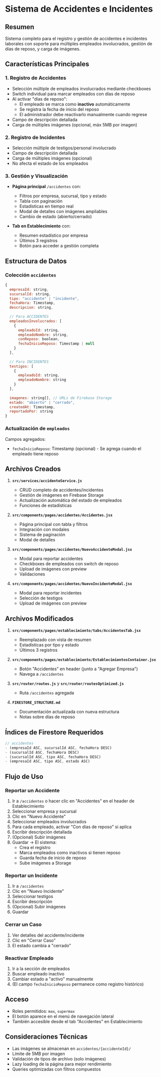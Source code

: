 # Sistema de Accidentes e Incidentes

## Resumen

Sistema completo para el registro y gestión de accidentes e incidentes laborales con soporte para múltiples empleados involucrados, gestión de días de reposo, y carga de imágenes.

## Características Principales

### 1. Registro de Accidentes
- Selección múltiple de empleados involucrados mediante checkboxes
- Switch individual para marcar empleados con días de reposo
- Al activar "días de reposo":
  - El empleado se marca como **inactivo** automáticamente
  - Se registra la fecha de inicio del reposo
  - El administrador debe reactivarlo manualmente cuando regrese
- Campo de descripción detallada
- Carga de múltiples imágenes (opcional, máx 5MB por imagen)

### 2. Registro de Incidentes
- Selección múltiple de testigos/personal involucrado
- Campo de descripción detallada
- Carga de múltiples imágenes (opcional)
- No afecta el estado de los empleados

### 3. Gestión y Visualización
- **Página principal** `/accidentes` con:
  - Filtros por empresa, sucursal, tipo y estado
  - Tabla con paginación
  - Estadísticas en tiempo real
  - Modal de detalles con imágenes ampliables
  - Cambio de estado (abierto/cerrado)
  
- **Tab en Establecimiento** con:
  - Resumen estadístico por empresa
  - Últimos 3 registros
  - Botón para acceder a gestión completa

## Estructura de Datos

### Colección `accidentes`

```javascript
{
  empresaId: string,
  sucursalId: string,
  tipo: "accidente" | "incidente",
  fechaHora: Timestamp,
  descripcion: string,
  
  // Para ACCIDENTES
  empleadosInvolucrados: [
    {
      empleadoId: string,
      empleadoNombre: string,
      conReposo: boolean,
      fechaInicioReposo: Timestamp | null
    }
  ],
  
  // Para INCIDENTES
  testigos: [
    {
      empleadoId: string,
      empleadoNombre: string
    }
  ],
  
  imagenes: string[], // URLs de Firebase Storage
  estado: "abierto" | "cerrado",
  createdAt: Timestamp,
  reportadoPor: string
}
```

### Actualización de `empleados`

Campos agregados:
- `fechaInicioReposo`: Timestamp (opcional) - Se agrega cuando el empleado tiene reposo

## Archivos Creados

1. **`src/services/accidenteService.js`**
   - CRUD completo de accidentes/incidentes
   - Gestión de imágenes en Firebase Storage
   - Actualización automática del estado de empleados
   - Funciones de estadísticas

2. **`src/components/pages/accidentes/Accidentes.jsx`**
   - Página principal con tabla y filtros
   - Integración con modales
   - Sistema de paginación
   - Modal de detalles

3. **`src/components/pages/accidentes/NuevoAccidenteModal.jsx`**
   - Modal para reportar accidentes
   - Checkboxes de empleados con switch de reposo
   - Upload de imágenes con preview
   - Validaciones

4. **`src/components/pages/accidentes/NuevoIncidenteModal.jsx`**
   - Modal para reportar incidentes
   - Selección de testigos
   - Upload de imágenes con preview

## Archivos Modificados

1. **`src/components/pages/establecimiento/tabs/AccidentesTab.jsx`**
   - Reemplazado con vista de resumen
   - Estadísticas por tipo y estado
   - Últimos 3 registros

2. **`src/components/pages/establecimiento/EstablecimientosContainer.jsx`**
   - Botón "Accidentes" en header (junto a "Agregar Empresa")
   - Navega a `/accidentes`

3. **`src/router/routes.js`** y **`src/router/routesOptimized.js`**
   - Ruta `/accidentes` agregada

4. **`FIRESTORE_STRUCTURE.md`**
   - Documentación actualizada con nueva estructura
   - Notas sobre días de reposo

## Índices de Firestore Requeridos

```javascript
// accidentes
- (empresaId ASC, sucursalId ASC, fechaHora DESC)
- (sucursalId ASC, fechaHora DESC)
- (sucursalId ASC, tipo ASC, fechaHora DESC)
- (empresaId ASC, tipo ASC, estado ASC)
```

## Flujo de Uso

### Reportar un Accidente

1. Ir a `/accidentes` o hacer clic en "Accidentes" en el header de Establecimiento
2. Seleccionar empresa y sucursal
3. Clic en "Nuevo Accidente"
4. Seleccionar empleados involucrados
5. Para cada empleado, activar "Con días de reposo" si aplica
6. Escribir descripción detallada
7. (Opcional) Subir imágenes
8. Guardar → El sistema:
   - Crea el registro
   - Marca empleados como inactivos si tienen reposo
   - Guarda fecha de inicio de reposo
   - Sube imágenes a Storage

### Reportar un Incidente

1. Ir a `/accidentes`
2. Clic en "Nuevo Incidente"
3. Seleccionar testigos
4. Escribir descripción
5. (Opcional) Subir imágenes
6. Guardar

### Cerrar un Caso

1. Ver detalles del accidente/incidente
2. Clic en "Cerrar Caso"
3. El estado cambia a "cerrado"

### Reactivar Empleado

1. Ir a la sección de empleados
2. Buscar empleado inactivo
3. Cambiar estado a "activo" manualmente
4. (El campo `fechaInicioReposo` permanece como registro histórico)

## Acceso

- Roles permitidos: `max`, `supermax`
- El botón aparece en el menú de navegación lateral
- También accesible desde el tab "Accidentes" en Establecimiento

## Consideraciones Técnicas

- Las imágenes se almacenan en `accidentes/{accidenteId}/`
- Límite de 5MB por imagen
- Validación de tipos de archivo (solo imágenes)
- Lazy loading de la página para mejor rendimiento
- Queries optimizadas con filtros compuestos



